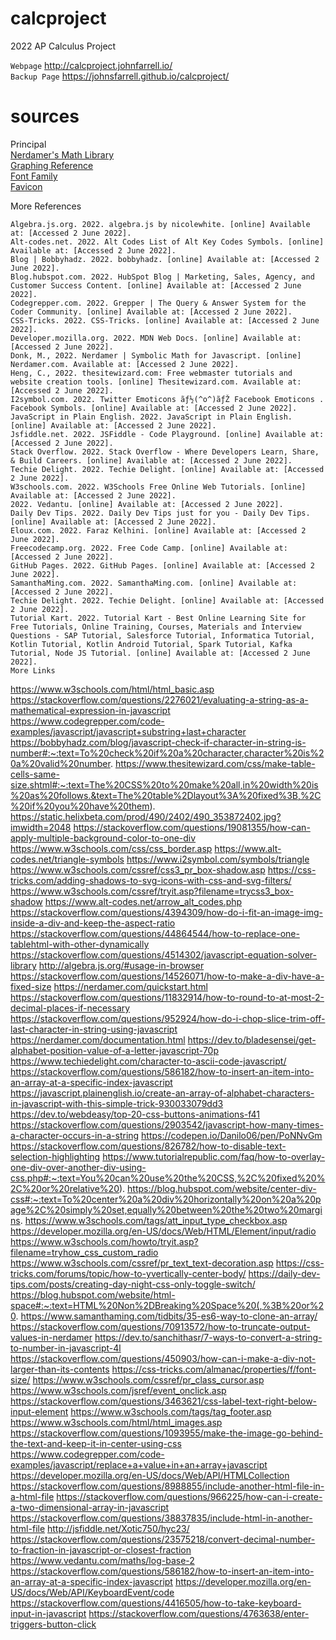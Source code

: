 # calcproject
2022 AP Calculus Project

`Webpage` http://calcproject.johnfarrell.io/ <br>
`Backup Page` https://johnsfarrell.github.io/calcproject/

# sources

Principal <br>
[Nerdamer's Math Library](https://nerdamer.com/) <br>
[Graphing Reference](https://nklein.com/math-scripts/simple-graph/) <br>
[Font Family](https://fonts2u.com/texas-instruments-ti-84-series-regular.font/) <br>
[Favicon](https://favicon.io/emoji-favicons/straight-ruler/) <br>

More References

```
Algebra.js.org. 2022. algebra.js by nicolewhite. [online] Available at: [Accessed 2 June 2022].
Alt-codes.net. 2022. Alt Codes List of Alt Key Codes Symbols. [online] Available at: [Accessed 2 June 2022].
Blog | Bobbyhadz. 2022. bobbyhadz. [online] Available at: [Accessed 2 June 2022].
Blog.hubspot.com. 2022. HubSpot Blog | Marketing, Sales, Agency, and Customer Success Content. [online] Available at: [Accessed 2 June 2022].
Codegrepper.com. 2022. Grepper | The Query & Answer System for the Coder Community. [online] Available at: [Accessed 2 June 2022].
CSS-Tricks. 2022. CSS-Tricks. [online] Available at: [Accessed 2 June 2022].
Developer.mozilla.org. 2022. MDN Web Docs. [online] Available at: [Accessed 2 June 2022].
Donk, M., 2022. Nerdamer | Symbolic Math for Javascript. [online] Nerdamer.com. Available at: [Accessed 2 June 2022].
Heng, C., 2022. thesitewizard.com: Free webmaster tutorials and website creation tools. [online] Thesitewizard.com. Available at: [Accessed 2 June 2022].
I2symbol.com. 2022. Twitter Emoticons ãƒ½(^o^)ãƒŽ Facebook Emoticons . Facebook Symbols. [online] Available at: [Accessed 2 June 2022].
JavaScript in Plain English. 2022. JavaScript in Plain English. [online] Available at: [Accessed 2 June 2022].
Jsfiddle.net. 2022. JSFiddle - Code Playground. [online] Available at: [Accessed 2 June 2022].
Stack Overflow. 2022. Stack Overflow - Where Developers Learn, Share, & Build Careers. [online] Available at: [Accessed 2 June 2022].
Techie Delight. 2022. Techie Delight. [online] Available at: [Accessed 2 June 2022].
W3schools.com. 2022. W3Schools Free Online Web Tutorials. [online] Available at: [Accessed 2 June 2022].
2022. Vedantu. [online] Available at: [Accessed 2 June 2022].
Daily Dev Tips. 2022. Daily Dev Tips just for you - Daily Dev Tips. [online] Available at: [Accessed 2 June 2022].
Eloux.com. 2022. Faraz Kelhini. [online] Available at: [Accessed 2 June 2022].
Freecodecamp.org. 2022. Free Code Camp. [online] Available at: [Accessed 2 June 2022].
GitHub Pages. 2022. GitHub Pages. [online] Available at: [Accessed 2 June 2022].
SamanthaMing.com. 2022. SamanthaMing.com. [online] Available at: [Accessed 2 June 2022].
Techie Delight. 2022. Techie Delight. [online] Available at: [Accessed 2 June 2022].
Tutorial Kart. 2022. Tutorial Kart - Best Online Learning Site for Free Tutorials, Online Training, Courses, Materials and Interview Questions - SAP Tutorial, Salesforce Tutorial, Informatica Tutorial, Kotlin Tutorial, Kotlin Android Tutorial, Spark Tutorial, Kafka Tutorial, Node JS Tutorial. [online] Available at: [Accessed 2 June 2022].
More Links
```

https://www.w3schools.com/html/html_basic.asp
https://stackoverflow.com/questions/2276021/evaluating-a-string-as-a-mathematical-expression-in-javascript
https://www.codegrepper.com/code-examples/javascript/javascript+substring+last+character
https://bobbyhadz.com/blog/javascript-check-if-character-in-string-is-number#:~:text=To%20check%20if%20a%20character,character%20is%20a%20valid%20number.
https://www.thesitewizard.com/css/make-table-cells-same-size.shtml#:~:text=The%20CSS%20to%20make%20all,in%20width%20is%20as%20follows.&text=The%20table%2Dlayout%3A%20fixed%3B,%2C%20if%20you%20have%20them).
https://static.helixbeta.com/prod/490/2402/490_353872402.jpg?imwidth=2048
https://stackoverflow.com/questions/19081355/how-can-apply-multiple-background-color-to-one-div
https://www.w3schools.com/css/css_border.asp
https://www.alt-codes.net/triangle-symbols
https://www.i2symbol.com/symbols/triangle
https://www.w3schools.com/cssref/css3_pr_box-shadow.asp
https://css-tricks.com/adding-shadows-to-svg-icons-with-css-and-svg-filters/
https://www.w3schools.com/cssref/tryit.asp?filename=trycss3_box-shadow
https://www.alt-codes.net/arrow_alt_codes.php
https://stackoverflow.com/questions/4394309/how-do-i-fit-an-image-img-inside-a-div-and-keep-the-aspect-ratio
https://stackoverflow.com/questions/44864544/how-to-replace-one-tablehtml-with-other-dynamically
https://stackoverflow.com/questions/4514302/javascript-equation-solver-library
http://algebra.js.org/#usage-in-browser
https://stackoverflow.com/questions/14526071/how-to-make-a-div-have-a-fixed-size
https://nerdamer.com/quickstart.html
https://stackoverflow.com/questions/11832914/how-to-round-to-at-most-2-decimal-places-if-necessary
https://stackoverflow.com/questions/952924/how-do-i-chop-slice-trim-off-last-character-in-string-using-javascript
https://nerdamer.com/documentation.html
https://dev.to/bladesensei/get-alphabet-position-value-of-a-letter-javascript-70p
https://www.techiedelight.com/character-to-ascii-code-javascript/
https://stackoverflow.com/questions/586182/how-to-insert-an-item-into-an-array-at-a-specific-index-javascript
https://javascript.plainenglish.io/create-an-array-of-alphabet-characters-in-javascript-with-this-simple-trick-930033079dd3
https://dev.to/webdeasy/top-20-css-buttons-animations-f41
https://stackoverflow.com/questions/2903542/javascript-how-many-times-a-character-occurs-in-a-string
https://codepen.io/Danilo06/pen/PoNNvGm
https://stackoverflow.com/questions/826782/how-to-disable-text-selection-highlighting
https://www.tutorialrepublic.com/faq/how-to-overlay-one-div-over-another-div-using-css.php#:~:text=You%20can%20use%20the%20CSS,%2C%20fixed%20%2C%20or%20relative%20).
https://blog.hubspot.com/website/center-div-css#:~:text=To%20center%20a%20div%20horizontally%20on%20a%20page%2C%20simply%20set,equally%20between%20the%20two%20margins.
https://www.w3schools.com/tags/att_input_type_checkbox.asp
https://developer.mozilla.org/en-US/docs/Web/HTML/Element/input/radio
https://www.w3schools.com/howto/tryit.asp?filename=tryhow_css_custom_radio
https://www.w3schools.com/cssref/pr_text_text-decoration.asp
https://css-tricks.com/forums/topic/how-to-yvertically-center-body/
https://daily-dev-tips.com/posts/creating-day-night-css-only-toggle-switch/
https://blog.hubspot.com/website/html-space#:~:text=HTML%20Non%2DBreaking%20Space%20(,%3B%20or%20.
https://www.samanthaming.com/tidbits/35-es6-way-to-clone-an-array/
https://stackoverflow.com/questions/70913572/how-to-truncate-output-values-in-nerdamer
https://dev.to/sanchithasr/7-ways-to-convert-a-string-to-number-in-javascript-4l
https://stackoverflow.com/questions/450903/how-can-i-make-a-div-not-larger-than-its-contents
https://css-tricks.com/almanac/properties/f/font-size/
https://www.w3schools.com/cssref/pr_class_cursor.asp
https://www.w3schools.com/jsref/event_onclick.asp
https://stackoverflow.com/questions/3463621/css-label-text-right-below-input-element
https://www.w3schools.com/tags/tag_footer.asp
https://www.w3schools.com/html/html_images.asp
https://stackoverflow.com/questions/1093955/make-the-image-go-behind-the-text-and-keep-it-in-center-using-css
https://www.codegrepper.com/code-examples/javascript/replace+a+value+in+an+array+javascript
https://developer.mozilla.org/en-US/docs/Web/API/HTMLCollection
https://stackoverflow.com/questions/8988855/include-another-html-file-in-a-html-file
https://stackoverflow.com/questions/966225/how-can-i-create-a-two-dimensional-array-in-javascript
https://stackoverflow.com/questions/38837835/include-html-in-another-html-file
http://jsfiddle.net/Xotic750/hyc23/
https://stackoverflow.com/questions/23575218/convert-decimal-number-to-fraction-in-javascript-or-closest-fraction
https://www.vedantu.com/maths/log-base-2
https://stackoverflow.com/questions/586182/how-to-insert-an-item-into-an-array-at-a-specific-index-javascript
https://developer.mozilla.org/en-US/docs/Web/API/KeyboardEvent/code
https://stackoverflow.com/questions/4416505/how-to-take-keyboard-input-in-javascript
https://stackoverflow.com/questions/4763638/enter-triggers-button-click
